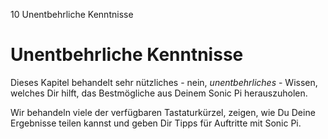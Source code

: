 10 Unentbehrliche Kenntnisse

# Unentbehrliche Kenntnisse

Dieses Kapitel behandelt sehr nützliches - nein, *unentbehrliches* - Wissen, welches Dir hilft,  das Bestmögliche aus Deinem Sonic Pi herauszuholen.

Wir behandeln viele der verfügbaren Tastaturkürzel, zeigen, wie Du Deine Ergebnisse teilen kannst und geben Dir Tipps für Auftritte mit Sonic Pi.
